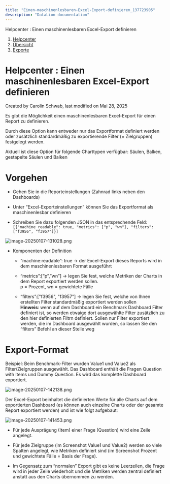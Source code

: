 ```yaml
---
title: "Einen-maschinenlesbaren-Excel-Export-definieren_137723905"
description: "DataLion documentation"
---
```


Helpcenter : Einen maschinenlesbaren Excel-Export definieren  

1.  [Helpcenter](index.html)
2.  [Übersicht](2982609.html)
3.  [Exporte](Exporte_13467672.html)

# Helpcenter : Einen maschinenlesbaren Excel-Export definieren

Created by Carolin Schwab, last modified on Mai 28, 2025

Es gibt die Möglichkeit einen maschinenlesbaren Excel-Export für einen Report zu definieren.

Durch diese Option kann entweder nur das Exportformat definiert werden oder zusätzlich standardmäßig zu exportierende Filter (= Zielgruppen) festgelegt werden.

Aktuell ist diese Option für folgende Charttypen verfügbar: Säulen, Balken, gestapelte Säulen und Balken

# Vorgehen

-   Gehen Sie in die Reporteinstellungen (Zahnrad links neben den Dashboards)
    
-   Unter “Excel-Exporteinstellungen” können Sie das Exportformat als maschinenlesbar definieren
    
-   Schreiben Sie dazu folgenden JSON in das entsprechende Feld:`[{"machine_readable": true, "metrics": ["p", "wn"], "filters": ["f3956", "f3957"]}]`
    

![image-20250107-131028.png](/img/137756673.png?width=518)

-   Komponenten der Definition
    
    -   “machine:readable”: true → der Excel-Export dieses Reports wird in dem maschinenlesbaren Format ausgeführt
        
    -   “metrics”:\[“p”,”wn”\] → legen Sie fest, welche Metriken der Charts in dem Report exportiert werden sollen.  
        p = Prozent, wn = gewichtete Fälle
        
    -   “filters”:\["f3956", "f3957"\] → legen Sie fest, welche von Ihnen erstellten Filter standardmäßig exportiert werden sollen  
        **Hinweis**: wenn auf dem Dashboard ein Benchmark Dashboard Filter definiert ist, so werden etwaige dort ausgewählte Filter zusätzlich zu den hier definierten Filtrn definiert. Sollen nur Filter exportiert werden, die im Dashboard ausgewählt wurden, so lassen Sie den “filters” Befehl an dieser Stelle weg
        

# Export-Format

Beispiel: Beim Benchmark-Filter wurden Value1 und Value2 als Filter/Zielgruppen ausgewählt. Das Dashboard enthält die Fragen Question with Items und Dummy Question. Es wird das komplette Dashboard exportiert.

![image-20250107-142138.png](/img/137789448.png?width=586)

Der Excel-Export beinhaltet die definierten Werte für alle Charts auf dem exportierten Dashboard (es können auch einzelne Charts oder der gesamte Report exportiert werden) und ist wie folgt aufgebaut:

![image-20250107-141453.png](/img/137887746.png?width=586)

-   Für jede Ausprägung (Item) einer Frage (Question) wird eine Zeile angelegt.
    
-   Für jede Zielgruppe (im Screenshot Value1 und Value2) werden so viele Spalten angelegt, wie Metriken definiert sind (im Screenshot Prozent und gewichtete Fälle = Basis der Frage).
    
-   Im Gegensatz zum “normalen” Export gibt es keine Leerzeilen, die Frage wird in jeder Zeile wiederholt und die Metriken werden zentral definiert anstatt aus den Charts übernommen zu werden.